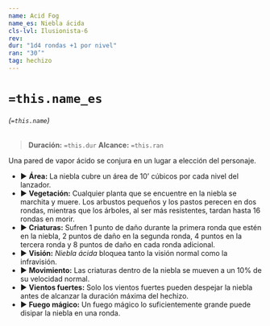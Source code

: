 ```yaml
---
name: Acid Fog
name_es: Niebla ácida
cls-lvl: Ilusionista-6
rev: 
dur: "1d4 rondas +1 por nivel"
ran: "30’"
tag: hechizo
---
```

# `=this.name_es`
###### (`=this.name`)

>**Duración:** `=this.dur`
>**Alcance:** `=this.ran`

Una pared de vapor ácido se conjura en un lugar a elección del personaje. 
- ▶ **Área:** La niebla cubre un área de 10’ cúbicos por cada nivel del lanzador. 
- ▶ **Vegetación:** Cualquier planta que se encuentre en la niebla se marchita y muere. Los arbustos pequeños y los pastos perecen en dos rondas, mientras que los árboles, al ser más resistentes, tardan hasta 16 rondas en morir. 
- ▶ **Criaturas:** Sufren 1 punto de daño durante la primera ronda que estén en la niebla, 2 puntos de daño en la segunda ronda, 4 puntos en la tercera ronda y 8 puntos de daño en cada ronda adicional. 
- ▶ **Visión:** _Niebla ácida_ bloquea tanto la visión normal como la infravisión. 
- ▶ **Movimiento:** Las criaturas dentro de la niebla se mueven a un 10% de su velocidad normal. 
- ▶ **Vientos fuertes:** Solo los vientos fuertes pueden despejar la niebla antes de alcanzar la duración máxima del hechizo. 
- ▶ **Fuego mágico:** Un fuego mágico lo suficientemente grande puede disipar la niebla en una ronda.
